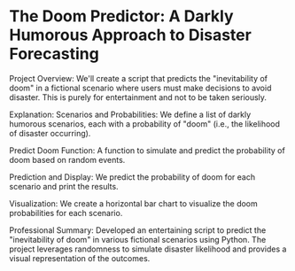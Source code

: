 # The Doom Predictor: A Darkly Humorous Approach to Disaster Forecasting

Project Overview:
We'll create a script that predicts the "inevitability of doom" in a fictional scenario where users must make decisions to avoid disaster. This is purely for entertainment and not to be taken seriously.

Explanation:
Scenarios and Probabilities: We define a list of darkly humorous scenarios, each with a probability of "doom" (i.e., the likelihood of disaster occurring).

Predict Doom Function: A function to simulate and predict the probability of doom based on random events.

Prediction and Display: We predict the probability of doom for each scenario and print the results.

Visualization: We create a horizontal bar chart to visualize the doom probabilities for each scenario.

Professional Summary:
Developed an entertaining script to predict the "inevitability of doom" in various fictional scenarios using Python. The project leverages randomness to simulate disaster likelihood and provides a visual representation of the outcomes.
